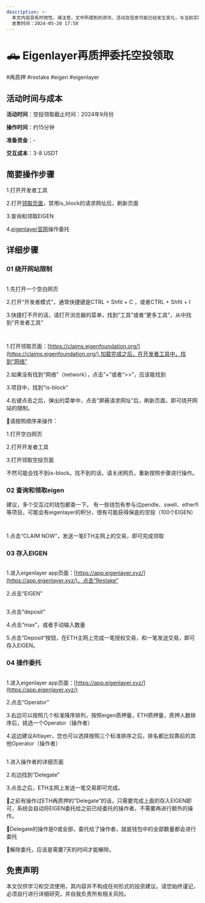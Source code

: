 ```yaml
---
description: >-
  本文内容具有时效性，请注意，文中所提到的资讯、活动及信息可能已经发生变化，与当前实际情况有所不同。我们建议您在做出任何决策之前，始终进行自主研究和验证。
  发表时间：2024-05-20 17:58
---
```


# 🛻 Eigenlayer再质押委托空投领取

\#再质押 #restake #eigen #eigenlayer

## 活动时间与成本 <a href="#huo-dong-shi-jian-yu-cheng-ben" id="huo-dong-shi-jian-yu-cheng-ben"></a>

**活动时间**：空投领取截止时间：2024年9月份

**操作时间**：约15分钟

**准备资金**：-

**交互成本**：3-8 USDT

## 简要操作步骤 <a href="#jian-yao-cao-zuo-bu-zhou" id="jian-yao-cao-zuo-bu-zhou"></a>

1.打开开发者工具

2.打开[领取页面](https://claims.eigenfoundation.org/)，禁用is\_block的请求网址后，刷新页面

3.查询和领取EIGEN

4.[eigenlayer官网](https://app.eigenlayer.xyz/)操作委托

## 详细步骤 <a href="#xiang-xi-bu-zhou" id="xiang-xi-bu-zhou"></a>

### **01 绕开网站限制**

<figure><img src="https://airdrop.wejoinweb3.com/~gitbook/image?url=http%3A%2F%2Fbs-image-host.oss-cn-guangzhou.aliyuncs.com%2FPasted%2520image%252020240520180738.png.jpg&#x26;width=768&#x26;dpr=4&#x26;quality=100&#x26;sign=1db56069&#x26;sv=1" alt=""><figcaption></figcaption></figure>

1.先打开一个空白网页

2.打开“开发者模式”，通常快捷键是CTRL + Shfit + C ，或者CTRL + Shfit + I

3.快捷打不开的话，请打开浏览器的菜单，找到“工具”或者“更多工具”，从中找到“开发者工具”

<figure><img src="https://airdrop.wejoinweb3.com/~gitbook/image?url=http%3A%2F%2Fbs-image-host.oss-cn-guangzhou.aliyuncs.com%2F2AJKA7CnUx.png.jpg&#x26;width=768&#x26;dpr=4&#x26;quality=100&#x26;sign=beebd22b&#x26;sv=1" alt=""><figcaption></figcaption></figure>

<figure><img src="https://airdrop.wejoinweb3.com/~gitbook/image?url=http%3A%2F%2Fbs-image-host.oss-cn-guangzhou.aliyuncs.com%2F7fP8d0Wogn.png.jpg&#x26;width=768&#x26;dpr=4&#x26;quality=100&#x26;sign=87362e3f&#x26;sv=1" alt=""><figcaption></figcaption></figure>

1.打开领取页面：[https://claims.eigenfoundation.org/](https://claims.eigenfoundation.org/),加载完成之后，在开发者工具中，找到“网络”

2.如果没有找到“网络”（network），点击“+”或者“>>”，应该能找到

3.项目中，找到“is-block”

4.右键点击之后，弹出的菜单中，点击“屏蔽请求网址”后，刷新页面，即可绕开网站的限制。

🚩请按照顺序来操作：

1.打开空白网页

2.打开开发者工具

3.打开领取空投页面

不然可能会找不到is-block。找不到的话，请关闭网页，重新按照步骤进行操作。

### **02 查询和领取eigen**

建议，多个交互过的钱包都查一下。 有一些钱包有参与过pendle、swell、etherfi等项目，可能会有eigenlayer的积分，很有可能获得保底的空投（100个EIGEN）

<figure><img src="https://airdrop.wejoinweb3.com/~gitbook/image?url=http%3A%2F%2Fbs-image-host.oss-cn-guangzhou.aliyuncs.com%2Fmsedge_jZpLwntPla.png.jpg&#x26;width=768&#x26;dpr=4&#x26;quality=100&#x26;sign=23a1e9fb&#x26;sv=1" alt=""><figcaption></figcaption></figure>

<figure><img src="https://airdrop.wejoinweb3.com/~gitbook/image?url=http%3A%2F%2Fbs-image-host.oss-cn-guangzhou.aliyuncs.com%2Fbrave_ahFulYv9Rb.png.jpg&#x26;width=768&#x26;dpr=4&#x26;quality=100&#x26;sign=7a624cc6&#x26;sv=1" alt=""><figcaption></figcaption></figure>

1.点击“CLAIM NOW”，发送一笔ETH主网上的交易，即可完成领取

### **03 存入EIGEN**

<figure><img src="https://airdrop.wejoinweb3.com/~gitbook/image?url=http%3A%2F%2Fbs-image-host.oss-cn-guangzhou.aliyuncs.com%2FPasted%2520image%252020240520181758.png.jpg&#x26;width=768&#x26;dpr=4&#x26;quality=100&#x26;sign=abe3fd4&#x26;sv=1" alt=""><figcaption></figcaption></figure>

1.进入eigenlayer app页面：[https://app.eigenlayer.xyz/](https://app.eigenlayer.xyz/)，点击“Restake”

2.点击“EIGEN”

<figure><img src="https://airdrop.wejoinweb3.com/~gitbook/image?url=http%3A%2F%2Fbs-image-host.oss-cn-guangzhou.aliyuncs.com%2FPasted%2520image%252020240520181859.png.jpg&#x26;width=768&#x26;dpr=4&#x26;quality=100&#x26;sign=178cfab6&#x26;sv=1" alt=""><figcaption></figcaption></figure>

3.点击“deposit”

4.点击“max”，或者手动输入数量

5.点击”Deposit“按钮，在ETH主网上完成一笔授权交易，和一笔发送交易，即可存入EIGEN。

### **04 操作委托**

<figure><img src="https://airdrop.wejoinweb3.com/~gitbook/image?url=http%3A%2F%2Fbs-image-host.oss-cn-guangzhou.aliyuncs.com%2Fbrave_a9NsDSzEfU.png.jpg&#x26;width=768&#x26;dpr=4&#x26;quality=100&#x26;sign=5fbecc58&#x26;sv=1" alt=""><figcaption></figcaption></figure>

1.进入eigenlayer app页面：[https://app.eigenlayer.xyz/](https://app.eigenlayer.xyz/)

2.点击“Operator”

3.右边可以按照几个标准降序排列，按照eigen质押量，ETH质押量，质押人数排序后，挑选一个Operator（操作者）

4.这边建议Altlayer，您也可以选择按照三个标准排序之后，排名都比较靠前的其他Operator（操作者）

<figure><img src="https://airdrop.wejoinweb3.com/~gitbook/image?url=http%3A%2F%2Fbs-image-host.oss-cn-guangzhou.aliyuncs.com%2Fbrave_oiCljeJReR.png.jpg&#x26;width=768&#x26;dpr=4&#x26;quality=100&#x26;sign=cd0ed487&#x26;sv=1" alt=""><figcaption></figcaption></figure>

1.进入操作者的详细页面

2.右边找到“Delegate”

3.点击之后，ETH主网上发送一笔交易即可完成。

🚩之前有操作过ETH再质押的“Delegate”的话，只需要完成上面的存入EIGEN即可，系统会自动将EIGEN委托给之前已经委托的操作者，不需要再进行额外的操作。

🚩Delegate的操作是0或全部，委托给了操作者，就是钱包中的全部数量都会进行委托

🚩解除委托，应该是需要7天的时间才能解除。

## 免责声明 <a href="#mian-ze-sheng-ming" id="mian-ze-sheng-ming"></a>

本文仅供学习和交流使用，其内容并不构成任何形式的投资建议。请您始终谨记，必须自行进行详细研究，并自我负责所有相关风险。
